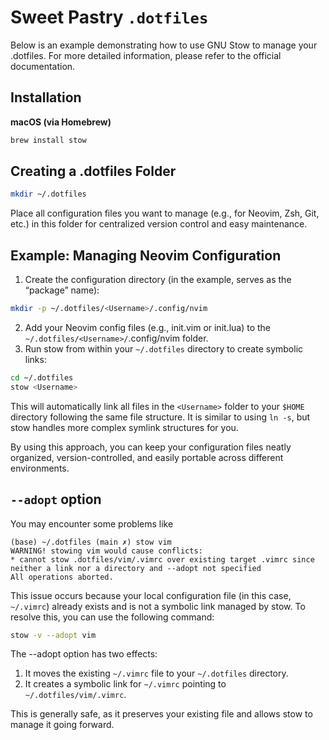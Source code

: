 # Sweet Pastry `.dotfiles`

Below is an example demonstrating how to use GNU Stow to manage your .dotfiles. For more detailed information, please refer to the official documentation.

## Installation

**macOS (via Homebrew)**
```sh
brew install stow
```
## Creating a .dotfiles Folder
```sh
mkdir ~/.dotfiles
```
Place all configuration files you want to manage (e.g., for Neovim, Zsh, Git, etc.) in this folder for centralized version control and easy maintenance.

## Example: Managing Neovim Configuration
1.	Create the configuration directory (in the example, <Username> serves as the “package” name):
```sh
mkdir -p ~/.dotfiles/<Username>/.config/nvim
```
2.	Add your Neovim config files (e.g., init.vim or init.lua) to the `~/.dotfiles/<Username>/`.config/nvim folder.
3.	Run stow from within your `~/.dotfiles` directory to create symbolic links:
```sh
cd ~/.dotfiles
stow <Username>
```
This will automatically link all files in the `<Username>` folder to your `$HOME` directory following the same file structure. It is similar to using `ln -s`, but stow handles more complex symlink structures for you.

By using this approach, you can keep your configuration files neatly organized, version-controlled, and easily portable across different environments.

## `--adopt` option
You may encounter some problems like

    (base) ~/.dotfiles (main ✗) stow vim
    WARNING! stowing vim would cause conflicts:
    * cannot stow .dotfiles/vim/.vimrc over existing target .vimrc since neither a link nor a directory and --adopt not specified
    All operations aborted.

This issue occurs because your local configuration file (in this case, `~/.vimrc`) already exists and is not a symbolic link managed by stow. To resolve this, you can use the following command:

```sh
stow -v --adopt vim
```
The --adopt option has two effects:

1.	It moves the existing `~/.vimrc` file to your `~/.dotfiles` directory.
2.	It creates a symbolic link for `~/.vimrc` pointing to `~/.dotfiles/vim/.vimrc`.

This is generally safe, as it preserves your existing file and allows stow to manage it going forward.